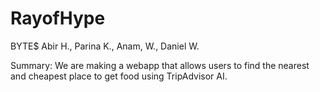 # RayofHype

BYTE$
Abir H., Parina K., Anam, W., Daniel W.

Summary:
We are making a webapp that allows users to find the nearest and cheapest place to get food using TripAdvisor AI. 
